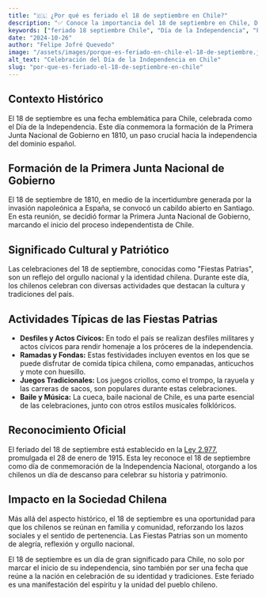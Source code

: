 ```yaml
---
title: "🇨🇱 ¿Por qué es feriado el 18 de septiembre en Chile?"
description: "✅ Conoce la importancia del 18 de septiembre en Chile, Día de la Independencia 🎉, y descubre las tradiciones y celebraciones que acompañan esta fecha emblemática."
keywords: ["feriado 18 septiembre Chile", "Día de la Independencia", "Fiestas Patrias Chile", "celebraciones culturales"]
date: "2024-10-26"
author: "Felipe Jofré Quevedo"
image: "/assets/images/porque-es-feriado-en-chile-el-18-de-septiembre.jpg"
alt_text: "Celebración del Día de la Independencia en Chile"
slug: "por-que-es-feriado-el-18-de-septiembre-en-chile"
---
```


## Contexto Histórico

El 18 de septiembre es una fecha emblemática para Chile, celebrada como el Día de la Independencia. Este día conmemora la formación de la Primera Junta Nacional de Gobierno en 1810, un paso crucial hacia la independencia del dominio español.

## Formación de la Primera Junta Nacional de Gobierno

El 18 de septiembre de 1810, en medio de la incertidumbre generada por la invasión napoleónica a España, se convocó un cabildo abierto en Santiago. En esta reunión, se decidió formar la Primera Junta Nacional de Gobierno, marcando el inicio del proceso independentista de Chile.

## Significado Cultural y Patriótico

Las celebraciones del 18 de septiembre, conocidas como "Fiestas Patrias", son un reflejo del orgullo nacional y la identidad chilena. Durante este día, los chilenos celebran con diversas actividades que destacan la cultura y tradiciones del país.

## Actividades Típicas de las Fiestas Patrias

- **Desfiles y Actos Cívicos:** En todo el país se realizan desfiles militares y actos cívicos para rendir homenaje a los próceres de la independencia.
- **Ramadas y Fondas:** Estas festividades incluyen eventos en los que se puede disfrutar de comida típica chilena, como empanadas, anticuchos y mote con huesillo.
- **Juegos Tradicionales:** Los juegos criollos, como el trompo, la rayuela y las carreras de sacos, son populares durante estas celebraciones.
- **Baile y Música:** La cueca, baile nacional de Chile, es una parte esencial de las celebraciones, junto con otros estilos musicales folklóricos.

## Reconocimiento Oficial

El feriado del 18 de septiembre está establecido en la [Ley 2.977](https://www.bcn.cl/leychile/navegar?idNorma=23639), promulgada el 28 de enero de 1915. Esta ley reconoce el 18 de septiembre como día de conmemoración de la Independencia Nacional, otorgando a los chilenos un día de descanso para celebrar su historia y patrimonio.

## Impacto en la Sociedad Chilena

Más allá del aspecto histórico, el 18 de septiembre es una oportunidad para que los chilenos se reúnan en familia y comunidad, reforzando los lazos sociales y el sentido de pertenencia. Las Fiestas Patrias son un momento de alegría, reflexión y orgullo nacional.

El 18 de septiembre es un día de gran significado para Chile, no solo por marcar el inicio de su independencia, sino también por ser una fecha que reúne a la nación en celebración de su identidad y tradiciones. Este feriado es una manifestación del espíritu y la unidad del pueblo chileno.
